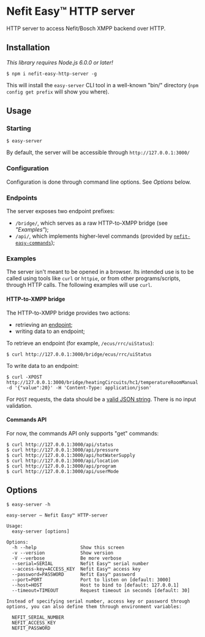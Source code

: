 # Nefit Easy™ HTTP server

HTTP server to access Nefit/Bosch XMPP backend over HTTP.

## Installation

_This library requires Node.js 6.0.0 or later!_

```
$ npm i nefit-easy-http-server -g
```

This will install the `easy-server` CLI tool in a well-known "bin/" directory (`npm config get prefix` will show you where).

## Usage

### Starting

```
$ easy-server
```

By default, the server will be accessible through `http://127.0.0.1:3000/`

### Configuration

Configuration is done through command line options. See _Options_ below.

### Endpoints

The server exposes two endpoint prefixes:

* `/bridge/`, which serves as a raw HTTP-to-XMPP bridge (see _"Examples"_);
* `/api/`, which implements higher-level commands (provided by [`nefit-easy-commands`](https://github.com/robertklep/nefit-easy-commands));

### Examples

The server isn't meant to be opened in a browser. Its intended use is to be called using tools like `curl` or `httpie`, or from other programs/scripts, through HTTP calls. The following examples will use `curl`.

#### HTTP-to-XMPP bridge

The HTTP-to-XMPP bridge provides two actions:

* retrieving an [endpoint](https://github.com/robertklep/nefit-easy-core/wiki/List-of-endpoints);
* writing data to an endpoint;

To retrieve an endpoint (for example, `/ecus/rrc/uiStatus`):
```
$ curl http://127.0.0.1:3000/bridge/ecus/rrc/uiStatus
```

To write data to an endpoint:
```
$ curl -XPOST http://127.0.0.1:3000/bridge/heatingCircuits/hc1/temperatureRoomManual -d '{"value":20}' -H 'Content-Type: application/json'
```

For `POST` requests, the data should be a [valid JSON string](http://jsonlint.com/). There is no input validation.

#### Commands API

For now, the commands API only supports "get" commands:
```
$ curl http://127.0.0.1:3000/api/status
$ curl http://127.0.0.1:3000/api/pressure
$ curl http://127.0.0.1:3000/api/hotWaterSupply
$ curl http://127.0.0.1:3000/api/location
$ curl http://127.0.0.1:3000/api/program
$ curl http://127.0.0.1:3000/api/userMode
```

## Options

```
$ easy-server -h

easy-server – Nefit Easy™ HTTP-server

Usage:
  easy-server [options]

Options:
  -h --help                Show this screen
  -v --version             Show version
  -V --verbose             Be more verbose
  --serial=SERIAL          Nefit Easy™ serial number
  --access-key=ACCESS_KEY  Nefit Easy™ access key
  --password=PASSWORD      Nefit Easy™ password
  --port=PORT              Port to listen on [default: 3000]
  --host=HOST              Host to bind to [default: 127.0.0.1]
  --timeout=TIMEOUT        Request timeout in seconds [default: 30]

Instead of specifying serial number, access key or password through
options, you can also define them through environment variables:

  NEFIT_SERIAL_NUMBER
  NEFIT_ACCESS_KEY
  NEFIT_PASSWORD
```

